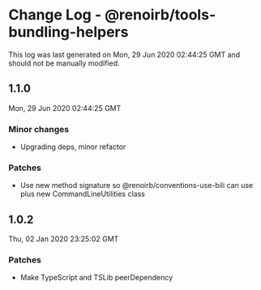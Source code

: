 # Change Log - @renoirb/tools-bundling-helpers

This log was last generated on Mon, 29 Jun 2020 02:44:25 GMT and should not be manually modified.

## 1.1.0
Mon, 29 Jun 2020 02:44:25 GMT

### Minor changes

- Upgrading deps, minor refactor

### Patches

- Use new method signature so @renoirb/conventions-use-bili can use plus new CommandLineUtilities class

## 1.0.2
Thu, 02 Jan 2020 23:25:02 GMT

### Patches

- Make TypeScript and TSLib peerDependency

